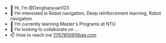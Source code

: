 - 👋 Hi, I’m @Denghaoyuan123
- 👀 I’m interested in Robot navigation, Deep reinforcement learning, Robot navigation
- 🌱 I’m currently learning Master's Programs at NTU
- 💞️ I’m looking to collaborate on ...
- 📫 How to reach me 1115785091@qq.com

<!---
Denghaoyuan123/Denghaoyuan123 is a ✨ special ✨ repository because its `README.md` (this file) appears on your GitHub profile.
You can click the Preview link to take a look at your changes.
--->
